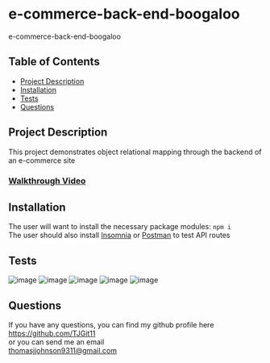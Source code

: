 # e-commerce-back-end-boogaloo
e-commerce-back-end-boogaloo

## Table of Contents
- [Project Description](#project-description)
- [Installation](#installation)
- [Tests](#tests)
- [Questions](#questions)

## Project Description
This project demonstrates object relational mapping through the backend of an e-commerce site
### [Walkthrough Video](https://drive.google.com/file/d/1GwEMrYUKA1HBGr82hbR8iYjv_WlG4deZ/view)

## Installation
The user will want to install the necessary package modules: ```npm i```<br/>
The user should also install [Insomnia](https://insomnia.rest/download) or [Postman](https://www.postman.com/downloads/) to test API routes


## Tests
![image](https://github.com/TJGit11/e-commerce-back-end-boogaloo/assets/74613952/f1416e06-2f03-4379-b9fc-8eccce74007a)
![image](https://github.com/TJGit11/e-commerce-back-end-boogaloo/assets/74613952/01829f93-2881-45cc-a682-692e6d657d87)
![image](https://github.com/TJGit11/e-commerce-back-end-boogaloo/assets/74613952/6f6ac404-1af5-4e01-8ee9-82e43337f519)
![image](https://github.com/TJGit11/e-commerce-back-end-boogaloo/assets/74613952/78190f17-bb29-450b-a4c7-ddf0d7a6ff8e)
![image](https://github.com/TJGit11/e-commerce-back-end-boogaloo/assets/74613952/62fb211d-9217-4185-a4b1-0db8b0bc92ac)

## Questions
If you have any questions, you can find my github profile here https://github.com/TJGit11 <br/>
or you can send me an email<br/>
thomasjjohnson9311@gmail.com



